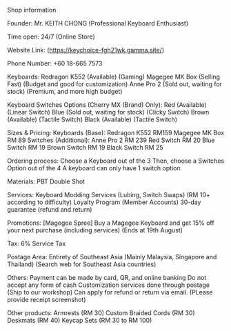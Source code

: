 Shop information

Founder:
Mr. KEITH CHONG (Professional Keyboard Enthusiast)

Time open:
24/7 (Online Store)

Website Link:
(https://keychoice-fgh21wk.gamma.site/)

Phone Number:
+60 18-665 7573

Keyboards:
Redragon K552 (Available) (Gaming)
Magegee MK Box (Selling Fast) (Budget and good for customization)
Anne Pro 2 (Sold out, waiting for stock) (Premium, and more high budget)

Keyboard Switches Options (Cherry MX (Brand) Only):
Red (Available) (Linear Switch)
Blue (Sold out, waiting for stock) (Clicky Switch)
Brown (Available) (Tactile Switch)
Black (Available) (Tactile Switch)

Sizes & Pricing:
Keyboards (Base):
Redragon K552 RM159
Magegee MK Box RM 89
Switches (Additional):
Anne Pro 2 RM 239
Red Switch RM 20
Blue Switch RM 19
Brown Switch RM 19
Black Switch RM 25

Ordering process:
Choose a Keyboard out of the 3
Then, choose a Switches Option out of the 4
A keyboard can only have 1 switch option

Materials:
PBT Double Shot

Services:
Keyboard Modding Services (Lubing, Switch Swaps) (RM 10+ according to difficulty)
Loyalty Program (Member Accounts)
30-day guarantee (refund and return)

Promotions:
[Magegee Spree] Buy a Magegee Keyboard and get 15% off your next purchase (including services) (Ends at 19th August)

Tax:
6% Service Tax

Postage Area:
Entirety of Southeast Asia (Mainly Malaysia, Singapore and Thailand) (Search web for Southeast Asia countries)

Others:
Payment can be made by card, QR, and online banking
Do not accept any form of cash
Customization services done through postage (Ship to our workshop)
Can apply for refund or return via email. (PLease provide receipt screenshot)

Other products:
Armrests (RM 30)
Custom Braided Cords (RM 30)
Deskmats (RM 40)
Keycap Sets (RM 30 to RM 100)
